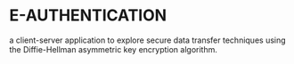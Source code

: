 # E-AUTHENTICATION
a client-server application to explore secure data transfer techniques using the Diffie-Hellman asymmetric key encryption algorithm.

